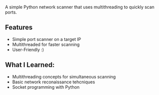 A simple Python network scanner that uses multithreading to quickly scan ports.

## Features
- Simple port scanner on a target IP
- Multithreaded for faster scanning
- User-Friendly :)

## What I Learned:
- Multithreading concepts for simultaneous scanning
- Basic network reconaissance tehcniques
- Socket programming with Python
